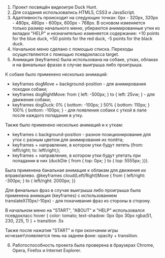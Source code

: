1) Проект посвящён видеоигре Duck Hunt.
2) Для создания использовались HTML5, CSS3 и JavaScript.
3) Адаптивность происходит на следующих точках: 0px - 320px, 320px - 480px, 480px - 600px, 600px - 768px. В основом изменяется только размер начального меню, убираются анимированные утки из вкладки "HELP" и незначительно изменяется содержание: +10 points for the blue duck, +50 points for the red duck, -5 points for the black duck.
4) Начальное меню сделано с помощью списка. Переходы осуществляются с помощью псевдокласса target.
5) Анимация (keyframes) была использована на собаке, утках, облаках и на финальных фразах в случае выигрыша либо проигрыша.

К собаке было применено несколько анимаций:
- keyframes dogMove + background-position - для анимирования походки собаки;
- keyframes dogRightMove: from { left: -500px; } to { left: 25vw; } - для движения собаки;
- keyframes dogDuck: 0% { bottom: -100px; } 50% { bottom: 110px; } 100% { bottom: -100px; } - для появления собаки с уткой в лапе после каждого попадания в утку.

Также было применено несколько анимаций и к уткам:
- keyframes с background-position - разное позиционирование для уток с разным цветом для анимирования их полёта;
- keyframes + направление, в котором утки будут лететь (from: left\right; to: left\right;);
- keyframes + направление, в котором утки будут улетать при попадании в них (duckDie { from { top: 0px; } to { top: 5555px; }}).

Была применена банальная анимация к облакам для движения их вправо\влево. @keyframes cloud(Left/Right)Move { from { left/right: -300px; } to { left/right: 2000px; }}

Для финальных фраз в случае выигрыша либо проигрыша была применена анимация (keyframes) с использованием translateX(10px/-10px) - для покачивания фраз из стороны в сторону.

В начальном меню на "START", "ABOUT" и "HELP" использовался псевдокласс hover { color: tomato; text-shadow: 0px 0px 30px rgba(51, 230, 225, 1) } + transition .5s

Также после нажатия "START" и при окончании игры исчезает\появляется тень на заднем фоне: opacity + transition.

6) Работоспособность проекта была проверена в браузерах Chrome, Opera, Firefox и Internet Explorer.
